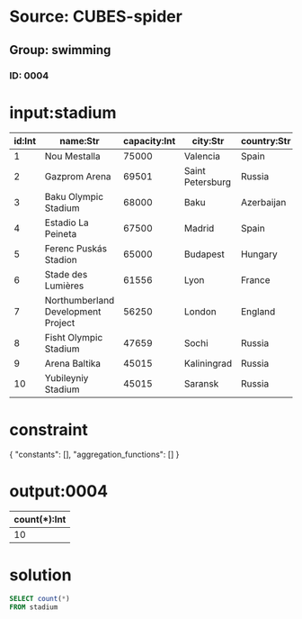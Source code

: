 # Source: CUBES-spider
## Group: swimming
### ID: 0004

# input:stadium

| id:Int | name:Str | capacity:Int | city:Str | country:Str | opening_year:Int |
|---|---|---|---|---|---|
| 1 | Nou Mestalla | 75000 | Valencia | Spain | 2004 |
| 2 | Gazprom Arena | 69501 | Saint Petersburg | Russia | 2005 |
| 3 | Baku Olympic Stadium | 68000 | Baku | Azerbaijan | 2005 |
| 4 | Estadio La Peineta | 67500 | Madrid | Spain | 2005 |
| 5 | Ferenc Puskás Stadion | 65000 | Budapest | Hungary | 2006 |
| 6 | Stade des Lumières | 61556 | Lyon | France | 2004 |
| 7 | Northumberland Development Project | 56250 | London | England | 2006 |
| 8 | Fisht Olympic Stadium | 47659 | Sochi | Russia | 2004 |
| 9 | Arena Baltika | 45015 | Kaliningrad | Russia | 2007 |
| 10 | Yubileyniy Stadium | 45015 | Saransk | Russia | 2005 |

# constraint

{
  "constants": [],
  "aggregation_functions": []
}

# output:0004

| count(*):Int |
|---|
| 10 |

# solution

```sql
SELECT count(*)
FROM stadium
```
